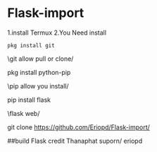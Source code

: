 # Flask-import
1.install Termux
2.You Need install

```pkg install git```

\git allow pull or clone/

pkg install python-pip

\pip allow you install/

pip install flask

\flask web/

git clone https://github.com/Eriopd/Flask-import/

##build Flask credit
Thanaphat suporn/ eriopd
